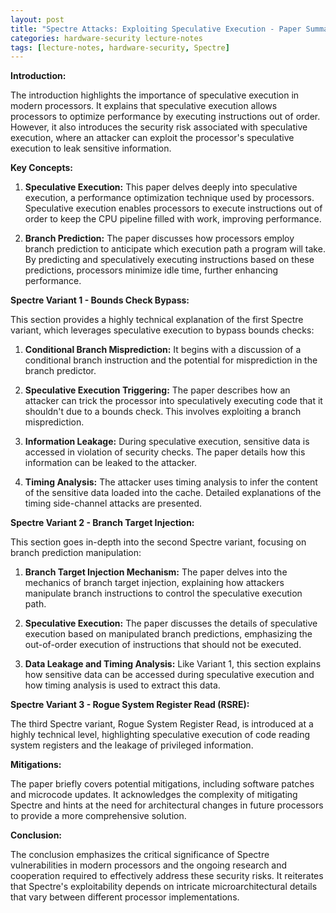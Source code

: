 ```yaml
---
layout: post
title: "Spectre Attacks: Exploiting Speculative Execution - Paper Summary"
categories: hardware-security lecture-notes
tags: [lecture-notes, hardware-security, Spectre]
---
```


**Introduction:**

The introduction highlights the importance of speculative execution in modern processors. It explains that speculative execution allows processors to optimize performance by executing instructions out of order. However, it also introduces the security risk associated with speculative execution, where an attacker can exploit the processor's speculative execution to leak sensitive information.

**Key Concepts:**

1. **Speculative Execution:** This paper delves deeply into speculative execution, a performance optimization technique used by processors. Speculative execution enables processors to execute instructions out of order to keep the CPU pipeline filled with work, improving performance.

2. **Branch Prediction:** The paper discusses how processors employ branch prediction to anticipate which execution path a program will take. By predicting and speculatively executing instructions based on these predictions, processors minimize idle time, further enhancing performance.

**Spectre Variant 1 - Bounds Check Bypass:**

This section provides a highly technical explanation of the first Spectre variant, which leverages speculative execution to bypass bounds checks:

1. **Conditional Branch Misprediction:** It begins with a discussion of a conditional branch instruction and the potential for misprediction in the branch predictor.

2. **Speculative Execution Triggering:** The paper describes how an attacker can trick the processor into speculatively executing code that it shouldn't due to a bounds check. This involves exploiting a branch misprediction.

3. **Information Leakage:** During speculative execution, sensitive data is accessed in violation of security checks. The paper details how this information can be leaked to the attacker.

4. **Timing Analysis:** The attacker uses timing analysis to infer the content of the sensitive data loaded into the cache. Detailed explanations of the timing side-channel attacks are presented.

**Spectre Variant 2 - Branch Target Injection:**

This section goes in-depth into the second Spectre variant, focusing on branch prediction manipulation:

1. **Branch Target Injection Mechanism:** The paper delves into the mechanics of branch target injection, explaining how attackers manipulate branch instructions to control the speculative execution path.

2. **Speculative Execution:** The paper discusses the details of speculative execution based on manipulated branch predictions, emphasizing the out-of-order execution of instructions that should not be executed.

3. **Data Leakage and Timing Analysis:** Like Variant 1, this section explains how sensitive data can be accessed during speculative execution and how timing analysis is used to extract this data.

**Spectre Variant 3 - Rogue System Register Read (RSRE):**

The third Spectre variant, Rogue System Register Read, is introduced at a highly technical level, highlighting speculative execution of code reading system registers and the leakage of privileged information.

**Mitigations:**

The paper briefly covers potential mitigations, including software patches and microcode updates. It acknowledges the complexity of mitigating Spectre and hints at the need for architectural changes in future processors to provide a more comprehensive solution.

**Conclusion:**

The conclusion emphasizes the critical significance of Spectre vulnerabilities in modern processors and the ongoing research and cooperation required to effectively address these security risks. It reiterates that Spectre's exploitability depends on intricate microarchitectural details that vary between different processor implementations.